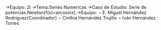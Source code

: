 ->Equipo: 2I
->Tema:Series Numericas
->Caso de Estudio: Serie de potencias:Newton{f(x)=arcosinx}
->Equipo: 
 ¬ E. Miguel Hernández Rodríguez{Coordinador}
 ¬ Cinthia Hernández Trujillo
 ¬ Iván Hernández Torres
